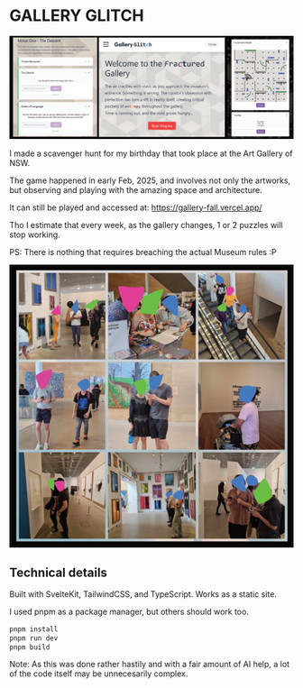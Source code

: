 # GALLERY GLITCH

![Gallery Glitch screenshot](/static/images/meta/screenshot.png?raw=true)

I made a scavenger hunt for my birthday that took place at the Art Gallery of NSW.

The game happened in early Feb, 2025, and involves not only the artworks, but observing and playing with the amazing space and architecture.

It can still be played and accessed at:
https://gallery-fall.vercel.app/

Tho I estimate that every week, as the gallery changes, 1 or 2 puzzles will stop working.

PS: There is nothing that requires breaching the actual Museum rules :P

![Players](/static/images/meta/players.png?raw=true)

## Technical details

Built with SvelteKit, TailwindCSS, and TypeScript.
Works as a static site.

I used pnpm as a package manager, but others should work too.

```
pnpm install
pnpm run dev
pnpm build
```

Note: As this was done rather hastily and with a fair amount of AI help, a lot of the code itself may be unnecesarily complex.
